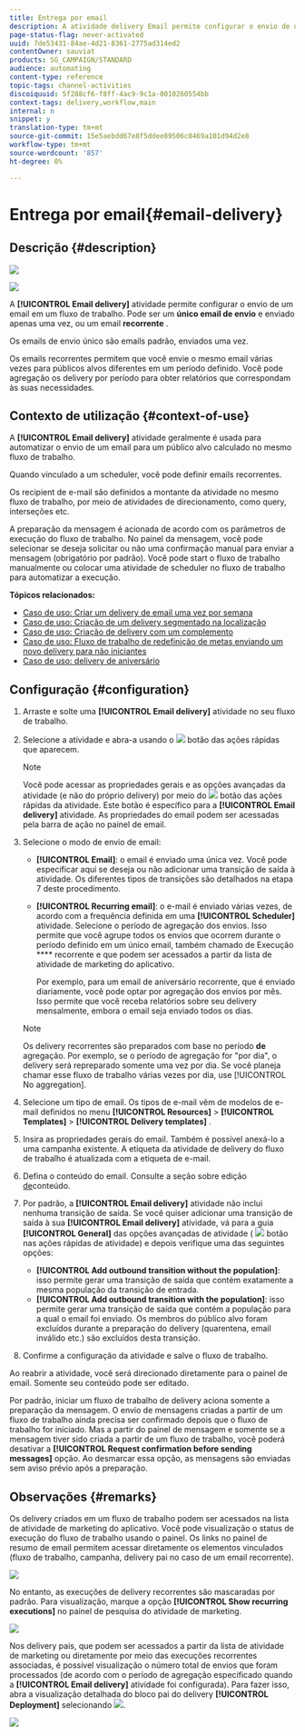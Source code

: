 ```yaml
---
title: Entrega por email
description: A atividade delivery Email permite configurar o envio de um único email de envio ou de um email recorrente em um fluxo de trabalho.
page-status-flag: never-activated
uuid: 7de53431-84ae-4d21-8361-2775ad314ed2
contentOwner: sauviat
products: SG_CAMPAIGN/STANDARD
audience: automating
content-type: reference
topic-tags: channel-activities
discoiquuid: 5f288cf6-f8ff-4ac9-9c1a-8010260554bb
context-tags: delivery,workflow,main
internal: n
snippet: y
translation-type: tm+mt
source-git-commit: 15e5aebdd67e8f5ddee89506c0469a101d94d2e8
workflow-type: tm+mt
source-wordcount: '857'
ht-degree: 0%

---
```



# Entrega por email{#email-delivery}

## Descrição {#description}

![](assets/email.png)

![](assets/recurrentemail.png)

A **[!UICONTROL Email delivery]** atividade permite configurar o envio de um email em um fluxo de trabalho. Pode ser um **único email de envio** e enviado apenas uma vez, ou um email **recorrente** .

Os emails de envio único são emails padrão, enviados uma vez.

Os emails recorrentes permitem que você envie o mesmo email várias vezes para públicos alvos diferentes em um período definido. Você pode agregação os delivery por período para obter relatórios que correspondam às suas necessidades.

## Contexto de utilização {#context-of-use}

A **[!UICONTROL Email delivery]** atividade geralmente é usada para automatizar o envio de um email para um público alvo calculado no mesmo fluxo de trabalho.

Quando vinculado a um scheduler, você pode definir emails recorrentes.

Os recipient de e-mail são definidos a montante da atividade no mesmo fluxo de trabalho, por meio de atividades de direcionamento, como query, interseções etc.

A preparação da mensagem é acionada de acordo com os parâmetros de execução do fluxo de trabalho. No painel da mensagem, você pode selecionar se deseja solicitar ou não uma confirmação manual para enviar a mensagem (obrigatório por padrão). Você pode start o fluxo de trabalho manualmente ou colocar uma atividade de scheduler no fluxo de trabalho para automatizar a execução.

**Tópicos relacionados:**

* [Caso de uso: Criar um delivery de email uma vez por semana](../../automating/using/workflow-weekly-offer.md)
* [Caso de uso: Criação de um delivery segmentado na localização](../../automating/using/workflow-segmentation-location.md)
* [Caso de uso: Criação de delivery com um complemento](../../automating/using/workflow-created-query-with-complement.md)
* [Caso de uso: Fluxo de trabalho de redefinição de metas enviando um novo delivery para não iniciantes](../../automating/using/workflow-cross-channel-retargeting.md)
* [Caso de uso: delivery de aniversário](../../automating/using/birthday-delivery.md)

## Configuração {#configuration}

1. Arraste e solte uma **[!UICONTROL Email delivery]** atividade no seu fluxo de trabalho.
1. Selecione a atividade e abra-a usando o ![](assets/edit_darkgrey-24px.png) botão das ações rápidas que aparecem.

   >[!NOTE]
   >
   >Você pode acessar as propriedades gerais e as opções avançadas da atividade (e não do próprio delivery) por meio do ![](assets/dlv_activity_params-24px.png) botão das ações rápidas da atividade. Este botão é específico para a **[!UICONTROL Email delivery]** atividade. As propriedades do email podem ser acessadas pela barra de ação no painel de email.

1. Selecione o modo de envio de email:

   * **[!UICONTROL Email]**: o email é enviado uma única vez. Você pode especificar aqui se deseja ou não adicionar uma transição de saída à atividade. Os diferentes tipos de transições são detalhados na etapa 7 deste procedimento.
   * **[!UICONTROL Recurring email]**: o e-mail é enviado várias vezes, de acordo com a frequência definida em uma **[!UICONTROL Scheduler]** atividade. Selecione o período de agregação dos envios. Isso permite que você agrupe todos os envios que ocorrem durante o período definido em um único email, também chamado de Execução **** recorrente e que podem ser acessados a partir da lista de atividade de marketing do aplicativo.

      Por exemplo, para um email de aniversário recorrente, que é enviado diariamente, você pode optar por agregação dos envios por mês. Isso permite que você receba relatórios sobre seu delivery mensalmente, embora o email seja enviado todos os dias.
   >[!NOTE]
   >
   >Os delivery recorrentes são preparados com base no período **de** agregação. Por exemplo, se o período de agregação for &quot;por dia&quot;, o delivery será repreparado somente uma vez por dia. Se você planeja chamar esse fluxo de trabalho várias vezes por dia, use [!UICONTROL No aggregation].

1. Selecione um tipo de email. Os tipos de e-mail vêm de modelos de e-mail definidos no menu **[!UICONTROL Resources]** > **[!UICONTROL Templates]** > **[!UICONTROL Delivery templates]** .
1. Insira as propriedades gerais do email. Também é possível anexá-lo a uma campanha existente. A etiqueta da atividade de delivery do fluxo de trabalho é atualizada com a etiqueta de e-mail.
1. Defina o conteúdo do email. Consulte a seção sobre edição [de](../../designing/using/designing-content-in-adobe-campaign.md)conteúdo.
1. Por padrão, a **[!UICONTROL Email delivery]** atividade não inclui nenhuma transição de saída. Se você quiser adicionar uma transição de saída à sua **[!UICONTROL Email delivery]** atividade, vá para a guia **[!UICONTROL General]** das opções avançadas de atividade ( ![](assets/dlv_activity_params-24px.png) botão nas ações rápidas de atividade) e depois verifique uma das seguintes opções:

   * **[!UICONTROL Add outbound transition without the population]**: isso permite gerar uma transição de saída que contém exatamente a mesma população da transição de entrada.
   * **[!UICONTROL Add outbound transition with the population]**: isso permite gerar uma transição de saída que contém a população para a qual o email foi enviado. Os membros do público alvo foram excluídos durante a preparação do delivery (quarentena, email inválido etc.) são excluídos desta transição.

1. Confirme a configuração da atividade e salve o fluxo de trabalho.

Ao reabrir a atividade, você será direcionado diretamente para o painel de email. Somente seu conteúdo pode ser editado.

Por padrão, iniciar um fluxo de trabalho de delivery aciona somente a preparação da mensagem. O envio de mensagens criadas a partir de um fluxo de trabalho ainda precisa ser confirmado depois que o fluxo de trabalho for iniciado. Mas a partir do painel de mensagem e somente se a mensagem tiver sido criada a partir de um fluxo de trabalho, você poderá desativar a **[!UICONTROL Request confirmation before sending messages]** opção. Ao desmarcar essa opção, as mensagens são enviadas sem aviso prévio após a preparação.

## Observações {#remarks}

Os delivery criados em um fluxo de trabalho podem ser acessados na lista de atividade de marketing do aplicativo. Você pode visualização o status de execução do fluxo de trabalho usando o painel. Os links no painel de resumo de email permitem acessar diretamente os elementos vinculados (fluxo de trabalho, campanha, delivery pai no caso de um email recorrente).

![](assets/wkf_display_recurrent_executions_2.png)

No entanto, as execuções de delivery recorrentes são mascaradas por padrão. Para visualização, marque a opção **[!UICONTROL Show recurring executions]** no painel de pesquisa do atividade de marketing.

![](assets/wkf_display_recurrent_executions.png)

Nos delivery pais, que podem ser acessados a partir da lista de atividade de marketing ou diretamente por meio das execuções recorrentes associadas, é possível visualização o número total de envios que foram processados (de acordo com o período de agregação especificado quando a **[!UICONTROL Email delivery]** atividade foi configurada). Para fazer isso, abra a visualização detalhada do bloco pai do delivery **[!UICONTROL Deployment]** selecionando ![](assets/wkf_dlv_detail_button.png).

![](assets/wkf_display_recurrent_executions_3.png)
